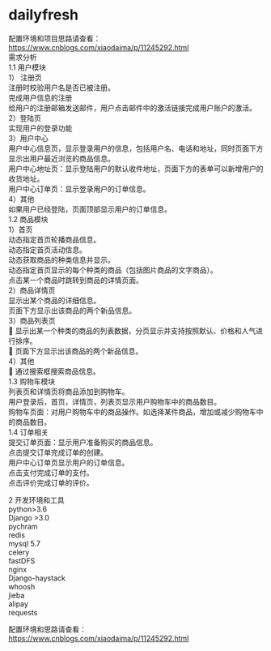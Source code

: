 # dailyfresh
配置环境和项目思路请查看：https://www.cnblogs.com/xiaodaima/p/11245292.html  
需求分析  
1.1  用户模块  
1） 注册页  
	注册时校验用户名是否已被注册。  
	完成用户信息的注册  
	给用户的注册邮箱发送邮件，用户点击邮件中的激活链接完成用户账户的激活。  
2）登陆页  
	实现用户的登录功能  
3）用户中心  
	用户中心信息页，显示登录用户的信息，包括用户名、电话和地址，同时页面下方显示出用户最近浏览的商品信息。  
	用户中心地址页：显示登陆用户的默认收件地址，页面下方的表单可以新增用户的收货地址。  
	用户中心订单页：显示登录用户的订单信息。  
4）其他  
	如果用户已经登陆，页面顶部显示用户的订单信息。  
1.2  商品模块  
1）首页  
	动态指定首页轮播商品信息。  
	动态指定首页活动信息。  
	动态获取商品的种类信息并显示。  
	动态指定首页显示的每个种类的商品（包括图片商品的文字商品）。  
	点击某一个商品时跳转到商品的详情页面。  
2）商品详情页  
	显示出某个商品的详细信息。  
	页面下方显示出该商品的两个新品信息。  
3）商品列表页  
	显示出某一个种类的商品的列表数据，分页显示并支持按照默认、价格和人气进行排序。  
	页面下方显示出该商品的两个新品信息。  
4）其他  
	通过搜索框搜索商品信息。  
1.3  购物车模块  
	列表页和详情页将商品添加到购物车。  
	用户登录后，首页，详情页，列表页显示用户购物车中的商品数目。  
	购物车页面：对用户购物车中的商品操作。如选择某件商品，增加或减少购物车中的商品数目。  
1.4  订单相关  
	提交订单页面：显示用户准备购买的商品信息。  
	点击提交订单完成订单的创建。  
	用户中心订单页显示用户的订单信息。  
	点击支付完成订单的支付。  
	点击评价完成订单的评价。  
  
2 开发环境和工具  
python>3.6  
Django >3.0   
pychram  
redis  
mysql 5.7  
celery  
fastDFS  
nginx  
Django-haystack  
whoosh  
jieba  
alipay  
requests  
  
配置环境和思路请查看：https://www.cnblogs.com/xiaodaima/p/11245292.html  
